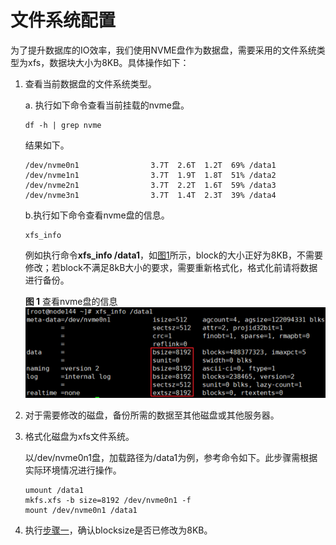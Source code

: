 # 文件系统配置<a name="ZH-CN_TOPIC_0263913268"></a>

为了提升数据库的IO效率，我们使用NVME盘作为数据盘，需要采用的文件系统类型为xfs，数据块大小为8KB。具体操作如下：

1. <a name="li13131455153313"></a>查看当前数据盘的文件系统类型。

   a. 执行如下命令查看当前挂载的nvme盘。

   ```
   df -h | grep nvme
   ```

   结果如下。

   ```
   /dev/nvme0n1                3.7T  2.6T  1.2T  69% /data1 
   /dev/nvme1n1                3.7T  1.9T  1.8T  51% /data2 
   /dev/nvme2n1                3.7T  2.2T  1.6T  59% /data3 
   /dev/nvme3n1                3.7T  1.4T  2.3T  39% /data4
   ```

   b.执行如下命令查看nvme盘的信息。

   ```
   xfs_info
   ```

   例如执行命令**xfs\_info /data1**，如[图1](#fig16848819124216)所示，block的大小正好为8KB，不需要修改；若block不满足8kB大小的要求，需要重新格式化，格式化前请将数据进行备份。

   **图 1**  查看nvme盘的信息<a name="fig16848819124216"></a>  
   ![](figures/查看nvme盘的信息.png "查看nvme盘的信息")

2.  对于需要修改的磁盘，备份所需的数据至其他磁盘或其他服务器。
3.  格式化磁盘为xfs文件系统。

    以/dev/nvme0n1盘，加载路径为/data1为例，参考命令如下。此步骤需根据实际环境情况进行操作。

    ```
    umount /data1 
    mkfs.xfs -b size=8192 /dev/nvme0n1 -f 
    mount /dev/nvme0n1 /data1
    ```

4.  执行[步骤一](#li13131455153313)，确认blocksize是否已修改为8KB。

